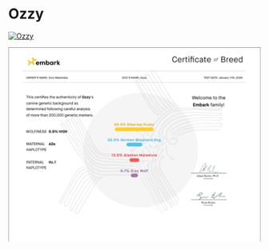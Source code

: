 # Ozzy

[![Ozzy](http://img.youtube.com/vi/yoOoVzVuJJk/0.jpg)](http://https://www.youtube.com/watch?v=yoOoVzVuJJk "Ozzy")


![image](./reports/certificate.png)
